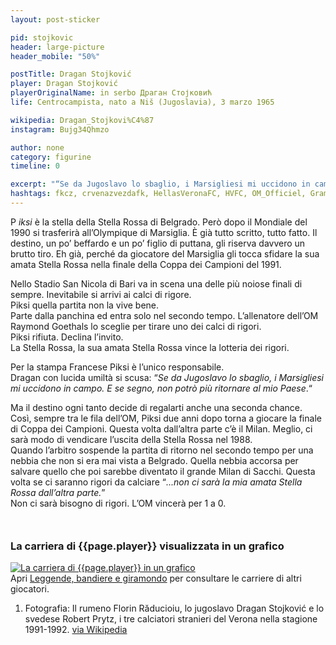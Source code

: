 ```yaml
---
layout: post-sticker

pid: stojkovic
header: large-picture
header_mobile: "50%"

postTitle: Dragan Stojković
player: Dragan Stojković
playerOriginalName: in serbo Драган Стојковић
life: Centrocampista, nato a Niš (Jugoslavia), 3 marzo 1965

wikipedia: Dragan_Stojkovi%C4%87
instagram: Bujg34Qhmzo

author: none
category: figurine
timeline: 0

excerpt: "“Se da Jugoslavo lo sbaglio, i Marsigliesi mi uccidono in campo. E se segno, non potrò più ritornare al mio Paese”"
hashtags: fkcz, crvenazvezdafk, HellasVeronaFC, HVFC, OM_Officiel, Grampus_ID
---
```

P _iksi_ è la stella della Stella Rossa di Belgrado. Però dopo il Mondiale del 1990 si trasferirà all’Olympique di Marsiglia. È già tutto scritto, tutto fatto. Il destino, un po’ beffardo e un po’ figlio di puttana, gli riserva davvero un brutto tiro. Eh già, perché da giocatore del Marsiglia gli tocca sfidare la sua amata Stella Rossa nella finale della Coppa dei Campioni del 1991.

Nello Stadio San Nicola di Bari va in scena una delle più noiose finali di sempre. Inevitabile si arrivi ai calci di rigore.  
Piksi quella partita non la vive bene.  
Parte dalla panchina ed entra solo nel secondo tempo. L’allenatore dell’OM Raymond Goethals lo sceglie per tirare uno dei calci di rigori.  
Piksi rifiuta. Declina l’invito.  
La Stella Rossa, la sua amata Stella Rossa vince la lotteria dei rigori.

Per la stampa Francese Piksi è l’unico responsabile.  
Dragan con lucida umiltà si scusa: “_Se da Jugoslavo lo sbaglio, i Marsigliesi mi uccidono in campo. E se segno, non potrò più ritornare al mio Paese_.“

Ma il destino ogni tanto decide di regalarti anche una seconda chance. Così, sempre tra le fila dell’OM, Piksi due anni dopo torna a giocare la finale di Coppa dei Campioni. Questa volta dall’altra parte c’è il Milan. Meglio, ci sarà modo di vendicare l’uscita della Stella Rossa nel 1988.  
Quando l’arbitro sospende la partita di ritorno nel secondo tempo per una nebbia che non si era mai vista a Belgrado. Quella nebbia accorsa per salvare quello che poi sarebbe diventato il grande Milan di Sacchi. Questa volta se ci saranno rigori da calciare “_...non ci sarà la mia amata Stella Rossa dall’altra parte._”  
Non ci sarà bisogno di rigori. L’OM vincerà per 1 a 0.

<div style="margin-top: 50px;">
<h3>La carriera di {{page.player}} visualizzata in un grafico</h3>
<a href="/leggende-bandiere-e-giramondo" title="La carriera di {{page.player}} visualizzata in un grafico"><img class="responsive-img w100 border" src="{{site.baseurl}}/assets/pics/careers/{{page.pid}}.png" alt="La carriera di {{page.player}} in un grafico"/></a>
</div>
Apri <a href="/leggende-bandiere-e-giramondo" title="La carriera di {{page.player}} visualizzata in un grafico">Leggende, bandiere e giramondo</a> per consultare le carriere di altri giocatori.


<div class="post-disclaimer">
<ol>
	<li>Fotografia: Il rumeno Florin Răducioiu, lo jugoslavo Dragan Stojković e lo svedese Robert Prytz, i tre calciatori stranieri del Verona nella stagione 1991-1992. <a href="https://it.wikipedia.org/wiki/File:Verona_FC_-_1991-92_-_R%C4%83ducioiu,_Stojkovi%C4%87_e_Prytz.jpg" target="_blank">via Wikipedia</a></li>
</ol>
</div>
